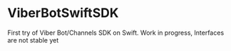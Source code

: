# ViberBotSwiftSDK

First try of Viber Bot/Channels SDK on Swift.
Work in progress, Interfaces are not stable yet

